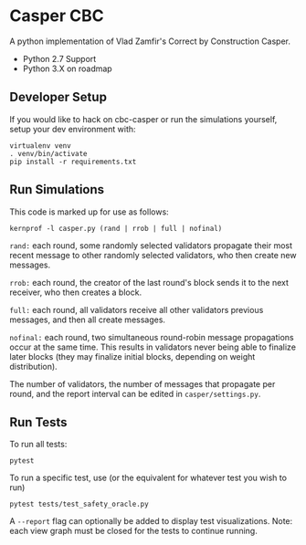 # Casper CBC
A python implementation of Vlad Zamfir's Correct by Construction Casper.
* Python 2.7 Support
* Python 3.X on roadmap


## Developer Setup
If you would like to hack on cbc-casper or run the simulations yourself, setup your dev environment with:
```
virtualenv venv
. venv/bin/activate
pip install -r requirements.txt
```

## Run Simulations
This code is marked up for use as follows:
```
kernprof -l casper.py (rand | rrob | full | nofinal)
```

`rand:` each round, some randomly selected validators propagate their most recent message to other randomly selected validators, who then create new messages.

`rrob:` each round, the creator of the last round's block sends it to the next receiver, who then creates a block.

`full:` each round, all validators receive all other validators previous messages, and then all create messages.

`nofinal:` each round, two simultaneous round-robin message propagations occur at the same time. This results in validators never being able to finalize later blocks (they may finalize initial blocks, depending on weight distribution).

The number of validators, the number of messages that propagate per round, and the report interval can be edited in `casper/settings.py`.


## Run Tests
To run all tests:
```
pytest
```
To run a specific test, use (or the equivalent for whatever test you wish to run)
```
pytest tests/test_safety_oracle.py
```

A `--report` flag can optionally be added to display test visualizations. Note: each view graph must be closed for the tests to continue running.
